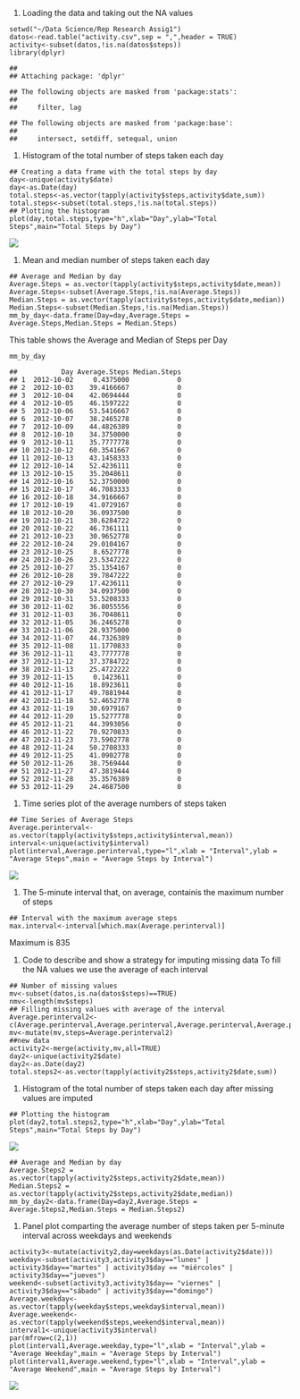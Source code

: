 1.  Loading the data and taking out the NA values

<!-- -->

    setwd("~/Data Science/Rep Research Assig1")
    datos<-read.table("activity.csv",sep = ",",header = TRUE)
    activity<-subset(datos,!is.na(datos$steps))
    library(dplyr)

    ## 
    ## Attaching package: 'dplyr'

    ## The following objects are masked from 'package:stats':
    ## 
    ##     filter, lag

    ## The following objects are masked from 'package:base':
    ## 
    ##     intersect, setdiff, setequal, union

1.  Histogram of the total number of steps taken each day

<!-- -->

    ## Creating a data frame with the total steps by day
    day<-unique(activity$date)
    day<-as.Date(day)
    total.steps<-as.vector(tapply(activity$steps,activity$date,sum))
    total.steps<-subset(total.steps,!is.na(total.steps))
    ## Plotting the histogram
    plot(day,total.steps,type="h",xlab="Day",ylab="Total Steps",main="Total Steps by Day")

![](PA1_template_files/figure-markdown_strict/unnamed-chunk-2-1.png)

1.  Mean and median number of steps taken each day

<!-- -->

    ## Average and Median by day
    Average.Steps = as.vector(tapply(activity$steps,activity$date,mean))
    Average.Steps<-subset(Average.Steps,!is.na(Average.Steps))
    Median.Steps = as.vector(tapply(activity$steps,activity$date,median))
    Median.Steps<-subset(Median.Steps,!is.na(Median.Steps))
    mm_by_day<-data.frame(Day=day,Average.Steps = Average.Steps,Median.Steps = Median.Steps)

This table shows the Average and Median of Steps per Day

    mm_by_day

    ##           Day Average.Steps Median.Steps
    ## 1  2012-10-02     0.4375000            0
    ## 2  2012-10-03    39.4166667            0
    ## 3  2012-10-04    42.0694444            0
    ## 4  2012-10-05    46.1597222            0
    ## 5  2012-10-06    53.5416667            0
    ## 6  2012-10-07    38.2465278            0
    ## 7  2012-10-09    44.4826389            0
    ## 8  2012-10-10    34.3750000            0
    ## 9  2012-10-11    35.7777778            0
    ## 10 2012-10-12    60.3541667            0
    ## 11 2012-10-13    43.1458333            0
    ## 12 2012-10-14    52.4236111            0
    ## 13 2012-10-15    35.2048611            0
    ## 14 2012-10-16    52.3750000            0
    ## 15 2012-10-17    46.7083333            0
    ## 16 2012-10-18    34.9166667            0
    ## 17 2012-10-19    41.0729167            0
    ## 18 2012-10-20    36.0937500            0
    ## 19 2012-10-21    30.6284722            0
    ## 20 2012-10-22    46.7361111            0
    ## 21 2012-10-23    30.9652778            0
    ## 22 2012-10-24    29.0104167            0
    ## 23 2012-10-25     8.6527778            0
    ## 24 2012-10-26    23.5347222            0
    ## 25 2012-10-27    35.1354167            0
    ## 26 2012-10-28    39.7847222            0
    ## 27 2012-10-29    17.4236111            0
    ## 28 2012-10-30    34.0937500            0
    ## 29 2012-10-31    53.5208333            0
    ## 30 2012-11-02    36.8055556            0
    ## 31 2012-11-03    36.7048611            0
    ## 32 2012-11-05    36.2465278            0
    ## 33 2012-11-06    28.9375000            0
    ## 34 2012-11-07    44.7326389            0
    ## 35 2012-11-08    11.1770833            0
    ## 36 2012-11-11    43.7777778            0
    ## 37 2012-11-12    37.3784722            0
    ## 38 2012-11-13    25.4722222            0
    ## 39 2012-11-15     0.1423611            0
    ## 40 2012-11-16    18.8923611            0
    ## 41 2012-11-17    49.7881944            0
    ## 42 2012-11-18    52.4652778            0
    ## 43 2012-11-19    30.6979167            0
    ## 44 2012-11-20    15.5277778            0
    ## 45 2012-11-21    44.3993056            0
    ## 46 2012-11-22    70.9270833            0
    ## 47 2012-11-23    73.5902778            0
    ## 48 2012-11-24    50.2708333            0
    ## 49 2012-11-25    41.0902778            0
    ## 50 2012-11-26    38.7569444            0
    ## 51 2012-11-27    47.3819444            0
    ## 52 2012-11-28    35.3576389            0
    ## 53 2012-11-29    24.4687500            0

1.  Time series plot of the average numbers of steps taken

<!-- -->

    ## Time Series of Average Steps
    Average.perinterval<-as.vector(tapply(activity$steps,activity$interval,mean))
    interval<-unique(activity$interval)
    plot(interval,Average.perinterval,type="l",xlab = "Interval",ylab = "Average Steps",main = "Average Steps by Interval")

![](PA1_template_files/figure-markdown_strict/unnamed-chunk-5-1.png)

1.  The 5-minute interval that, on average, containis the maximum number
    of steps

<!-- -->

    ## Interval with the maximum average steps
    max.interval<-interval[which.max(Average.perinterval)]

Maximum is 835

1.  Code to describe and show a strategy for imputing missing data To
    fill the NA values we use the average of each interval

<!-- -->

    ## Number of missing values
    mv<-subset(datos,is.na(datos$steps)==TRUE)
    nmv<-length(mv$steps)
    ## Filling missing values with average of the interval
    Average.perinterval2<-c(Average.perinterval,Average.perinterval,Average.perinterval,Average.perinterval,Average.perinterval,Average.perinterval,Average.perinterval,Average.perinterval)
    mv<-mutate(mv,steps=Average.perinterval2)
    ##new data
    activity2<-merge(activity,mv,all=TRUE)
    day2<-unique(activity2$date)
    day2<-as.Date(day2)
    total.steps2<-as.vector(tapply(activity2$steps,activity2$date,sum))

1.  Histogram of the total number of steps taken each day after missing
    values are imputed

<!-- -->

    ## Plotting the histogram
    plot(day2,total.steps2,type="h",xlab="Day",ylab="Total Steps",main="Total Steps by Day")

![](PA1_template_files/figure-markdown_strict/unnamed-chunk-8-1.png)

    ## Average and Median by day
    Average.Steps2 = as.vector(tapply(activity2$steps,activity2$date,mean))
    Median.Steps2 = as.vector(tapply(activity2$steps,activity2$date,median))
    mm_by_day2<-data.frame(Day=day2,Average.Steps = Average.Steps2,Median.Steps = Median.Steps2)

1.  Panel plot comparting the average number of steps taken per 5-minute
    interval across weekdays and weekends

<!-- -->

    activity3<-mutate(activity2,day=weekdays(as.Date(activity2$date)))
    weekday<-subset(activity3,activity3$day=="lunes" | activity3$day=="martes" | activity3$day == "miércoles" | activity3$day=="jueves")
    weekend<-subset(activity3,activity3$day== "viernes" | activity3$day=="sábado" | activity3$day=="domingo")
    Average.weekday<-as.vector(tapply(weekday$steps,weekday$interval,mean))
    Average.weekend<-as.vector(tapply(weekend$steps,weekend$interval,mean))
    interval1<-unique(activity3$interval)
    par(mfrow=c(2,1))
    plot(interval1,Average.weekday,type="l",xlab = "Interval",ylab = "Average Weekday",main = "Average Steps by Interval")
    plot(interval1,Average.weekend,type="l",xlab = "Interval",ylab = "Average Weekend",main = "Average Steps by Interval")

![](PA1_template_files/figure-markdown_strict/unnamed-chunk-9-1.png)
